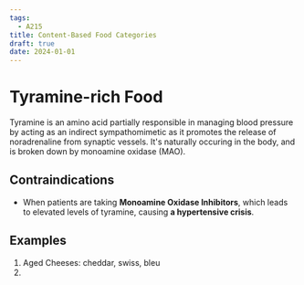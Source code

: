 ```yaml
---
tags:
  - A215
title: Content-Based Food Categories
draft: true
date: 2024-01-01
---
```

# Tyramine-rich Food
Tyramine is an amino acid partially responsible in managing blood pressure by acting as an indirect sympathomimetic as it promotes the release of noradrenaline from synaptic vessels. It's naturally occuring in the body, and is broken down by monoamine oxidase (MAO).
## Contraindications
- When patients are taking **Monoamine Oxidase Inhibitors**, which leads to elevated levels of tyramine, causing **a hypertensive crisis**.
## Examples
1. Aged Cheeses: cheddar, swiss, bleu
2. 